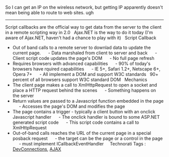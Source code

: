 So I can get an IP on the wireless network, but getting IP apparently
doesn't mean being able to route to web sites. ugh

* * * * *

Script callbacks are the official way to get data from the server to the
client in a remote scripting way in 2.0
 
Ajax.NET is the way to do it today (I'm aware of Ajax.NET, haven't had a
chance to play with it)
 
Script Callback
- Out of band calls to a remote server to downlad data to update the
current page.
     - Data marshaled from client to server and back
     - Client script code updates the page's DOM
     - No full page refresh
- Requires browsers with advanced capabilities
     - 90% of today's browsers have rquired capabilities
     - IE 5+, Safari 1.2+, Netscape 6+, Opera 7+
     - All implement a DOM and support W3C standards
 
90+ percent of all browsers support W3C standard DOM
 
Mechanics
- The client page makes a call to XmlHttpRequest to open a socket and
place a HTTP request behind the scenes
     - Something happens on the server
- Return values are passed to a Javascript function embedded in the page
     - Accesses the page's DOM and modifies the page
- The page contains a trigger - typically a client button with an
onclick Javascript handler
     - The onclick handler is bound to some ASP.NET generated script
code
     - This script code contains a call to XmlHttpRequest
- Out-of-band calls reaches the URL of the current page in a special
posback request
     - the target can be the page or a control in the page
     - must implement ICallbackEventHandler
 
 
Technorati Tags :
[DevConnections](http://technorati.com/tag/DevConnections),
[AJAX](http://technorati.com/tag/AJAX)
 
